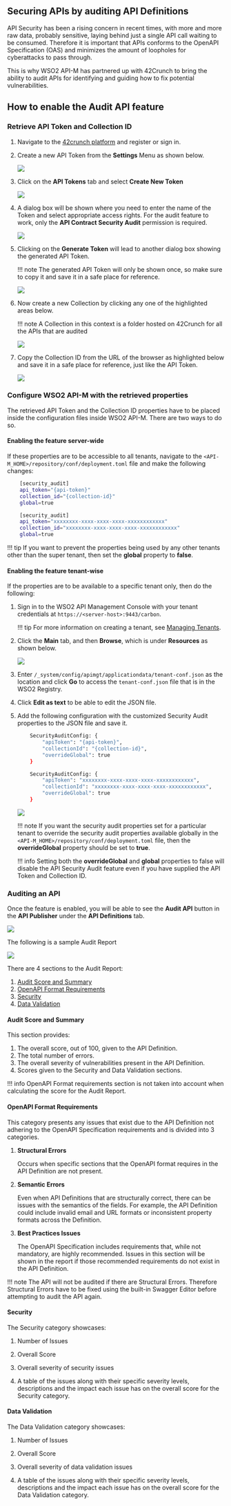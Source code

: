 ## Securing APIs by auditing API Definitions

API Security has been a rising concern in recent times, with more and more raw data, probably sensitive, laying behind just a single API call waiting to be consumed. Therefore it is important that APIs conforms to the OpenAPI Specification (OAS) and minimizes the amount of loopholes for cyberattacks to pass through.

This is why WSO2 API-M has partnered up with 42Crunch to bring the ability to audit APIs for identifying and guiding how to fix potential vulnerabilities.

## How to enable the Audit API feature

### Retrieve API Token and Collection ID

1.  Navigate to the [42crunch platform](https://platform.42crunch.com) and register or sign in.

2.  Create a new API Token from the **Settings** Menu as shown below.

    ![](../../../assets/img/Learn/api-token-settings-menu.png)

3.  Click on the **API Tokens** tab and select **Create New Token**

    ![](../../../assets/img/Learn/api-token-create-button.png)

4.  A dialog box will be shown where you need to enter the name of the Token and select appropriate access rights. For the audit feature to work, only the **API Contract Security Audit** permission is required.

    ![](../../../assets/img/Learn/api-token-dialog-box.png)

5.  Clicking on the **Generate Token** will lead to another dialog box showing the generated API Token.

    !!! note 
        The generated API Token will only be shown once, so make sure to copy it and save it in a safe place for reference.

    ![](../../../assets/img/Learn/api-token-copy-generated.png)

6.  Now create a new Collection by clicking any one of the highlighted areas below.

    !!! note
        A Collection in this context is a folder hosted on 42Crunch for all the APIs that are audited

    ![](../../../assets/img/Learn/collection-create-new.png)

7.  Copy the Collection ID from the URL of the browser as highlighted below and save it in a safe place for reference, just like the API Token.

    ![](../../../assets/img/Learn/collection-copy-id.png)

### Configure WSO2 API-M with the retrieved properties

The retrieved API Token and the Collection ID properties have to be placed inside the configuration files inside WSO2 API-M. There are two ways to do so.

#### Enabling the feature server-wide 

If these properties are to be accessible to all tenants, navigate to the `<API-M_HOME>/repository/conf/deployment.toml` file and make the following changes:

``` bash tab="Format"
    [security_audit]
    api_token="{api-token}"
    collection_id="{collection-id}"
    global=true
```

``` bash tab="Example"
    [security_audit]
    api_token="xxxxxxxx-xxxx-xxxx-xxxx-xxxxxxxxxxxx"
    collection_id="xxxxxxxx-xxxx-xxxx-xxxx-xxxxxxxxxxxx"
    global=true
```

!!! tip
    If you want to prevent the properties being used by any other tenants other than the super tenant, then set the **global** property to **false**.

#### Enabling the feature tenant-wise

If the properties are to be available to a specific tenant only, then do the following:

1.  Sign in to the WSO2 API Management Console with your tenant credentials at `https://<server-host>:9443/carbon`.

    !!! tip
        For more information on creating a tenant, see [Managing Tenants](https://docs.wso2.com/display/ADMIN44x/Working+with+Multiple+Tenants).

2.  Click the **Main** tab, and then **Browse**, which is under **Resources** as shown below.

    ![]({{base_path}}/assets/attachments/103334899/103334897.png)

3.  Enter `/_system/config/apimgt/applicationdata/tenant-conf.json` as the location and click **Go** to access the `tenant-conf.json` file that is in the WSO2 Registry.

4.  Click **Edit as text** to be able to edit the JSON file.

5.  Add the following configuration with the customized Security Audit properties to the JSON file and save it.

    ``` bash tab="Format"
        SecurityAuditConfig: {
            "apiToken": "{api-token}",
            "collectionId": "{collection-id}",
            "overrideGlobal": true
        }
    ```

    ``` bash tab="Example"
        SecurityAuditConfig: {
            "apiToken": "xxxxxxxx-xxxx-xxxx-xxxx-xxxxxxxxxxxx",
            "collectionId": "xxxxxxxx-xxxx-xxxx-xxxx-xxxxxxxxxxxx",
            "overrideGlobal": true
        }
    ```

    ![](../../../assets/img/Learn/tenant-conf-properties.png)

    !!! note
        If you want the security audit properties set for a particular tenant to override the security audit properties available globally in the `<API-M_HOME>/repository/conf/deployment.toml` file, then the **overrideGlobal** property should be set to **true**.

    !!! info
        Setting both the **overrideGlobal** and **global** properties to false will disable the API Security Audit feature even if you have supplied the API Token and Collection ID.

### Auditing an API

Once the feature is enabled, you will be able to see the **Audit API** button in the **API Publisher** under the **API Definitions** tab.

![](../../../assets/img/Learn/audit-api-button.png)

The following is a sample Audit Report

![](../../../assets/img/Learn/sample-audit-report.png)

There are 4 sections to the Audit Report:

1.  [Audit Score and Summary](#audit-score-and-summary)
2.  [OpenAPI Format Requirements](#openapi-format-requirements)
3.  [Security](#security)
4.  [Data Validation](#data-validation)

#### Audit Score and Summary

This section provides: 

1.  The overall score, out of 100, given to the API Definition.
2.  The total number of errors.
3.  The overall severity of vulnerabilities present in the API Definition.
4.  Scores given to the Security and Data Validation sections.

!!! info
    OpenAPI Format requirements section is not taken into account when calculating the score for the Audit Report.

#### OpenAPI Format Requirements

This category presents any issues that exist due to the API Definition not adhering to the OpenAPI Specification requirements and is divided into 3 categories.

1.  **Structural Errors**

    Occurs when specific sections that the OpenAPI format requires in the API Definition are not present.

2.  **Semantic Errors**

    Even when API Definitions that are structurally correct, there can be issues with the semantics of the fields. For example, the API Definition could include invalid email and URL formats or inconsistent property formats across the Definition.

3.  **Best Practices Issues**

    The OpenAPI Specification includes requirements that, while not mandatory, are highly recommended. Issues in this section will be shown in the report if those recommended requirements do not exist in the API Definition.

!!! note
    The API will not be audited if there are Structural Errors. Therefore Structural Errors have to be fixed using the built-in Swagger Editor before attempting to audit the API again.

#### Security

The Security category showcases:

1.  Number of Issues

2.  Overall Score

3.  Overall severity of security issues

4.  A table of the issues along with their specific severity levels, descriptions and the impact each issue has on the overall score for the Security category.

#### Data Validation

The Data Validation category showcases:

1.  Number of Issues

2.  Overall Score

3.  Overall severity of data validation issues

4.  A table of the issues along with their specific severity levels, descriptions and the impact each issue has on the overall score for the Data Validation category.